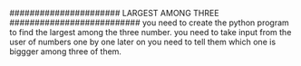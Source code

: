 ###################### LARGEST AMONG THREE ##########################
you need to create the python program to find the largest among the three number.
you need to take input from the user of numbers one by one 
later on you need to tell them which one is biggger among three of them. 